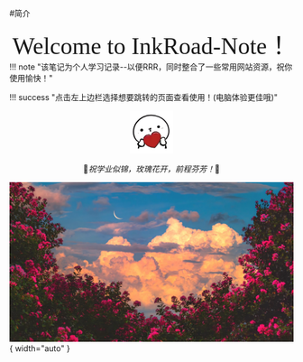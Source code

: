 #简介

<div align="center">
<span style="font-family: 'Comic Sans MS'; font-size: 3em;">
  Welcome to InkRoad-Note！
</span>
</div>
!!! note "该笔记为个人学习记录--以便RRR，同时整合了一些常用网站资源，祝你使用愉快！"

!!! success "点击左上边栏选择想要跳转的页面查看使用！(电脑体验更佳哦)"

<div align="center">
  <img src="./assets/heart.png" width="15%" />
</div>

<p align="center">&#x1F380<i>祝学业似锦，玫瑰花开，前程芬芳！</i>&#x1F380</p>

![rose](./assets/red-rose.png){ width="auto" }


